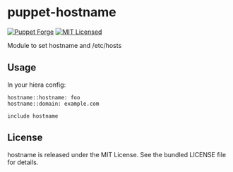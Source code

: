 puppet-hostname
===========

[![Puppet Forge](https://img.shields.io/puppetforge/v/halyard/hostname.svg)](https://forge.puppetlabs.com/halyard/hostname)
[![MIT Licensed](http://img.shields.io/badge/license-MIT-green.svg?style=flat)](https://tldrlegal.com/license/mit-license)

Module to set hostname and /etc/hosts

## Usage

In your hiera config:

```
hostname::hostname: foo
hostname::domain: example.com
```

```puppet
include hostname
```

## License

hostname is released under the MIT License. See the bundled LICENSE file for details.

